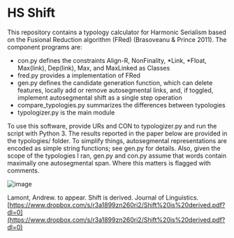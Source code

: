# HS Shift

This repository contains a typology calculator for Harmonic Serialism based on the Fusional Reduction algorithm (FRed) (Brasoveanu & Prince 2011). The component programs are:

*    con.py defines the constraints Align-R, NonFinality, *Link, *Float, Max(link), Dep(link), Max, and MaxLinked as Classes
*    fred.py provides a implementation of FRed
*    gen.py defines the candidate generation function, which can delete features, locally add or remove autosegmental links, and, if toggled, implement autosegmental shift as a single step operation
*    compare_typologies.py summarizes the differences between typologies
*    typologizer.py is the main module

To use this software, provide URs and CON to typologizer.py and run the script with Python 3. The results reported in the paper below are provided in the typologies/ folder. To simplify things, autosegmental representations are encoded as simple string functions; see gen.py for details. Also, given the scope of the typologies I ran, gen.py and con.py assume that words contain maximally one autosegmental span. Where this matters is flagged with comments.

![image](https://github.com/aphonologist/hs-shift/assets/16167443/1f90b5dc-c9d7-414a-8714-c85305aada4e)


Lamont, Andrew. to appear. Shift is derived. Journal of Linguistics. [https://www.dropbox.com/s/r3a1899zn260ri2/Shift%20is%20derived.pdf?dl=0](https://www.dropbox.com/s/r3a1899zn260ri2/Shift%20is%20derived.pdf?dl=0)
